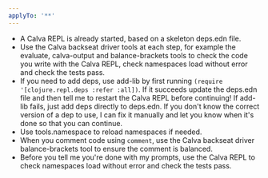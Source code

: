 ```yaml
---
applyTo: '**'
---
```


- A Calva REPL is already started, based on a skeleton deps.edn file. 
- Use the Calva backseat driver tools at each step, for example the evaluate, calva-output and balance-brackets tools to check the code you write with the Calva REPL, check namespaces load without error and check the tests pass.
- If you need to add deps, use add-lib by first running `(require '[clojure.repl.deps :refer :all])`. If it succeeds update the deps.edn file and then tell me to restart the Calva REPL before continuing! If add-lib fails, just add deps directly to deps.edn. If you don't know the correct version of a dep to use, I can fix it manually and let you know when it's done so that you can continue.
- Use tools.namespace to reload namespaces if needed.
- When you comment code using `comment`, use the Calva backseat driver balance-brackets tool to ensure the comment is balanced.
- Before you tell me you're done with my prompts, use the Calva REPL to check namespaces load without error and check the tests pass.

